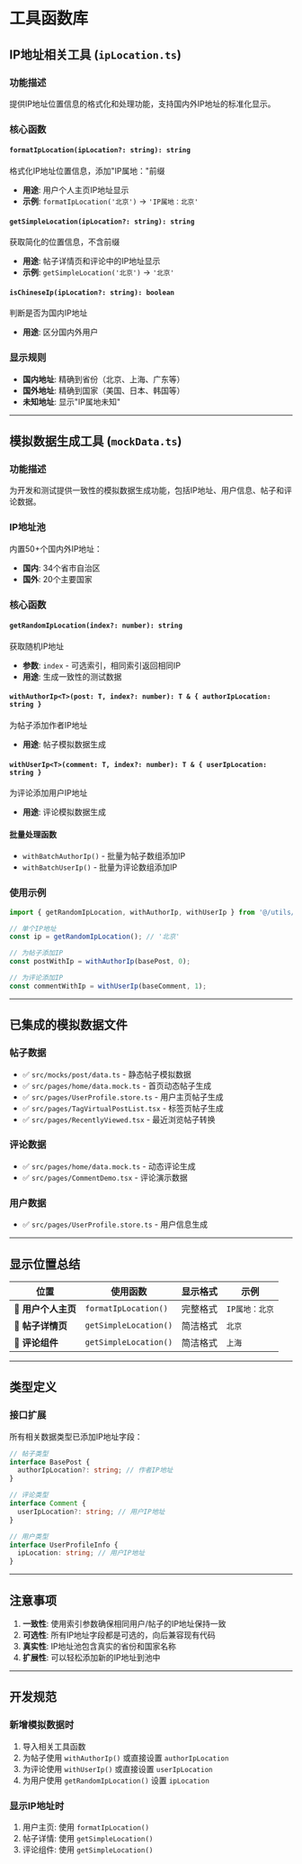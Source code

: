 # 工具函数库

## IP地址相关工具 (`ipLocation.ts`)

### 功能描述
提供IP地址位置信息的格式化和处理功能，支持国内外IP地址的标准化显示。

### 核心函数

#### `formatIpLocation(ipLocation?: string): string`
格式化IP地址位置信息，添加"IP属地："前缀
- **用途**: 用户个人主页IP地址显示
- **示例**: `formatIpLocation('北京')` → `'IP属地：北京'`

#### `getSimpleLocation(ipLocation?: string): string`
获取简化的位置信息，不含前缀
- **用途**: 帖子详情页和评论中的IP地址显示
- **示例**: `getSimpleLocation('北京')` → `'北京'`

#### `isChineseIp(ipLocation?: string): boolean`
判断是否为国内IP地址
- **用途**: 区分国内外用户

### 显示规则
- **国内地址**: 精确到省份（北京、上海、广东等）
- **国外地址**: 精确到国家（美国、日本、韩国等）
- **未知地址**: 显示"IP属地未知"

---

## 模拟数据生成工具 (`mockData.ts`)

### 功能描述
为开发和测试提供一致性的模拟数据生成功能，包括IP地址、用户信息、帖子和评论数据。

### IP地址池
内置50+个国内外IP地址：
- **国内**: 34个省市自治区
- **国外**: 20个主要国家

### 核心函数

#### `getRandomIpLocation(index?: number): string`
获取随机IP地址
- **参数**: `index` - 可选索引，相同索引返回相同IP
- **用途**: 生成一致性的测试数据

#### `withAuthorIp<T>(post: T, index?: number): T & { authorIpLocation: string }`
为帖子添加作者IP地址
- **用途**: 帖子模拟数据生成

#### `withUserIp<T>(comment: T, index?: number): T & { userIpLocation: string }`
为评论添加用户IP地址
- **用途**: 评论模拟数据生成

#### 批量处理函数
- `withBatchAuthorIp()` - 批量为帖子数组添加IP
- `withBatchUserIp()` - 批量为评论数组添加IP

### 使用示例

```typescript
import { getRandomIpLocation, withAuthorIp, withUserIp } from '@/utils/mockData';

// 单个IP地址
const ip = getRandomIpLocation(); // '北京'

// 为帖子添加IP
const postWithIp = withAuthorIp(basePost, 0);

// 为评论添加IP
const commentWithIp = withUserIp(baseComment, 1);
```

---

## 已集成的模拟数据文件

### 帖子数据
- ✅ `src/mocks/post/data.ts` - 静态帖子模拟数据
- ✅ `src/pages/home/data.mock.ts` - 首页动态帖子生成
- ✅ `src/pages/UserProfile.store.ts` - 用户主页帖子生成
- ✅ `src/pages/TagVirtualPostList.tsx` - 标签页帖子生成
- ✅ `src/pages/RecentlyViewed.tsx` - 最近浏览帖子转换

### 评论数据
- ✅ `src/pages/home/data.mock.ts` - 动态评论生成
- ✅ `src/pages/CommentDemo.tsx` - 评论演示数据

### 用户数据
- ✅ `src/pages/UserProfile.store.ts` - 用户信息生成

---

## 显示位置总结

| 位置 | 使用函数 | 显示格式 | 示例 |
|-----|----------|----------|------|
| 👤 **用户个人主页** | `formatIpLocation()` | 完整格式 | `IP属地：北京` |
| 📄 **帖子详情页** | `getSimpleLocation()` | 简洁格式 | `北京` |
| 💬 **评论组件** | `getSimpleLocation()` | 简洁格式 | `上海` |

---

## 类型定义

### 接口扩展
所有相关数据类型已添加IP地址字段：

```typescript
// 帖子类型
interface BasePost {
  authorIpLocation?: string; // 作者IP地址
}

// 评论类型
interface Comment {
  userIpLocation?: string; // 用户IP地址
}

// 用户类型
interface UserProfileInfo {
  ipLocation: string; // 用户IP地址
}
```

---

## 注意事项

1. **一致性**: 使用索引参数确保相同用户/帖子的IP地址保持一致
2. **可选性**: 所有IP地址字段都是可选的，向后兼容现有代码
3. **真实性**: IP地址池包含真实的省份和国家名称
4. **扩展性**: 可以轻松添加新的IP地址到池中

---

## 开发规范

### 新增模拟数据时
1. 导入相关工具函数
2. 为帖子使用 `withAuthorIp()` 或直接设置 `authorIpLocation`
3. 为评论使用 `withUserIp()` 或直接设置 `userIpLocation`  
4. 为用户使用 `getRandomIpLocation()` 设置 `ipLocation`

### 显示IP地址时
1. 用户主页: 使用 `formatIpLocation()`
2. 帖子详情: 使用 `getSimpleLocation()`
3. 评论组件: 使用 `getSimpleLocation()`
